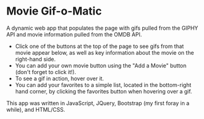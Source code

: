 # Movie Gif-o-Matic
A dynamic web app that populates the page with gifs pulled from the GIPHY API and movie information pulled from the OMDB API. 

* Click one of the buttons at the top of the page to see gifs from that movie appear below, as well as key information about the movie on the right-hand side. 
* You can add your own movie button using the "Add a Movie" button (don't forget to click it!). 
* To see a gif in action, hover over it. 
* You can add your favorites to a simple list, located in the bottom-right hand corner, by clicking the favorites button when hovering over a gif. 

This app was written in JavaScript, JQuery, Bootstrap (my first foray in a while), and HTML/CSS. 

